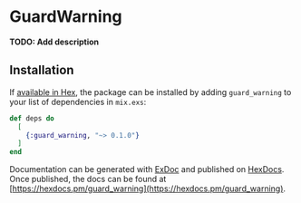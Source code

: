 # GuardWarning

**TODO: Add description**

## Installation

If [available in Hex](https://hex.pm/docs/publish), the package can be installed
by adding `guard_warning` to your list of dependencies in `mix.exs`:

```elixir
def deps do
  [
    {:guard_warning, "~> 0.1.0"}
  ]
end
```

Documentation can be generated with [ExDoc](https://github.com/elixir-lang/ex_doc)
and published on [HexDocs](https://hexdocs.pm). Once published, the docs can
be found at [https://hexdocs.pm/guard_warning](https://hexdocs.pm/guard_warning).

